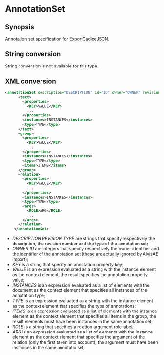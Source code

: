 <h1 class="converter">AnnotationSet</h1>

## Synopsis

Annotation set specification for <a href="../module/ExportCadixeJSON" class="module">ExportCadixeJSON</a>.

## String conversion

String conversion is not available for this type.

## XML conversion

```xml
<annotationSet description="DESCRIPTION" id="ID" owner="OWNER" revision="REVISION" type="TYPE">
	  <text>
	    <properties>
	      <KEY>VALUE</KEY>
	      ...
	    </properties>
	    <instances>INSTANCES</instances>
	    <type>TYPE</type>
	  </text>
	  <group>
	    <properties>
	      <KEY>VALUE</KEY>
	      ...
	    </properties>
	    <instances>INSTANCES</instances>
	    <type>TYPE</type>
	    <items>ITEMS</items>
	  </group>
	  <relation>
	    <properties>
	      <KEY>VALUE</KEY>
	      ...
	    </properties>
	    <instances>INSTANCES</instances>
	    <type>TYPE</type>
	    <args>
	      <ROLE>ARG</ROLE>
	      ...
	    </args>
	  </relation>
	</annotationSet>
```




* *DESCRIPTION REVISION TYPE* are strings that specify respectively the description, the revision number and the type of the annotation set;
* *OWNER ID* are integers that specify respectively the owner identifier and the identifier of the annotation set (these are actually ignored by AlvisAE import);
* *KEY* is a string that specify an annotation property key;
* *VALUE* is an expression evaluated as a string with the instance element as the context element, the result specifies the annotation property value;
* *INSTANCES* is an expression evaluated as a list of elements with the document as the context element that specifies all instances of the annotation type;
* *TYPE* is an expression evaluated as a string with the instance element as the context element that specifies the type of annotations;
* *ITEMS* is an expression evaluated as a list of elements with the instance element as the context element that specifies all items in the group, the result elements must have been instances in the same annotation set;
* *ROLE* is a string that specifies a relation argument role label;
* *ARG* is an expression evaluated as a list of elements with the instance element as the context element that specifies the argument of the relation (only the first taken into account), the argument must have been instances in the same annotatio set;



